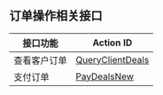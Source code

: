 ## 订单操作相关接口
| 接口功能   | Action ID            |
| ------ | -------------------- |
| 查看客户订单 | [QueryClientDeals](https://cloud.tencent.com/document/api/563/8070) |
| 支付订单   | [PayDealsNew](https://cloud.tencent.com/document/api/563/8071)      |


